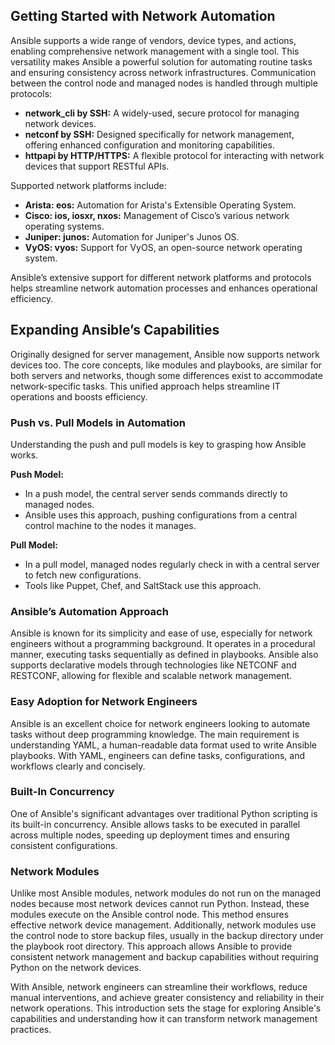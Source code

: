## Getting Started with Network Automation

Ansible supports a wide range of vendors, device types, and actions, enabling comprehensive network management with a single tool. This versatility makes Ansible a powerful solution for automating routine tasks and ensuring consistency across network infrastructures. Communication between the control node and managed nodes is handled through multiple protocols:

- **network_cli by SSH:** A widely-used, secure protocol for managing network devices.
- **netconf by SSH:** Designed specifically for network management, offering enhanced configuration and monitoring capabilities.
- **httpapi by HTTP/HTTPS:** A flexible protocol for interacting with network devices that support RESTful APIs.

Supported network platforms include:

- **Arista: eos:** Automation for Arista's Extensible Operating System.
- **Cisco: ios, iosxr, nxos:** Management of Cisco’s various network operating systems.
- **Juniper: junos:** Automation for Juniper's Junos OS.
- **VyOS: vyos:** Support for VyOS, an open-source network operating system.

Ansible’s extensive support for different network platforms and protocols helps streamline network automation processes and enhances operational efficiency.

## Expanding Ansible’s Capabilities

Originally designed for server management, Ansible now supports network devices too. The core concepts, like modules and playbooks, are similar for both servers and networks, though some differences exist to accommodate network-specific tasks. This unified approach helps streamline IT operations and boosts efficiency.

### Push vs. Pull Models in Automation

Understanding the push and pull models is key to grasping how Ansible works.

**Push Model:**

- In a push model, the central server sends commands directly to managed nodes.
- Ansible uses this approach, pushing configurations from a central control machine to the nodes it manages.

**Pull Model:**

- In a pull model, managed nodes regularly check in with a central server to fetch new configurations.
- Tools like Puppet, Chef, and SaltStack use this approach.

### Ansible’s Automation Approach

Ansible is known for its simplicity and ease of use, especially for network engineers without a programming background. It operates in a procedural manner, executing tasks sequentially as defined in playbooks. Ansible also supports declarative models through technologies like NETCONF and RESTCONF, allowing for flexible and scalable network management.

### Easy Adoption for Network Engineers

Ansible is an excellent choice for network engineers looking to automate tasks without deep programming knowledge. The main requirement is understanding YAML, a human-readable data format used to write Ansible playbooks. With YAML, engineers can define tasks, configurations, and workflows clearly and concisely.

### Built-In Concurrency

One of Ansible's significant advantages over traditional Python scripting is its built-in concurrency. Ansible allows tasks to be executed in parallel across multiple nodes, speeding up deployment times and ensuring consistent configurations.

### Network Modules

Unlike most Ansible modules, network modules do not run on the managed nodes because most network devices cannot run Python. Instead, these modules execute on the Ansible control node. This method ensures effective network device management. Additionally, network modules use the control node to store backup files, usually in the backup directory under the playbook root directory. This approach allows Ansible to provide consistent network management and backup capabilities without requiring Python on the network devices.

With Ansible, network engineers can streamline their workflows, reduce manual interventions, and achieve greater consistency and reliability in their network operations. This introduction sets the stage for exploring Ansible's capabilities and understanding how it can transform network management practices.